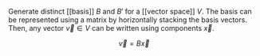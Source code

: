Generate distinct [[basis]] $B$ and $B'$ for a [[vector space]] $V$. The basis can be represented using a matrix by horizontally stacking the basis vectors. Then, any vector $\vec{v} \in V$ can be written using components $\vec{x}$.

$$
\vec{v} = B\vec{x}
$$